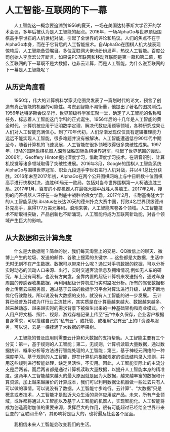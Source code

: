 # 人工智能-互联网的下一幕
&#160; &#160; &#160; &#160;人工智能这一概念要追溯到1956的夏天，一场在美国达特茅斯大学召开的学术会议，多年后被认为是人工智能的起点。2016年，一场AlphaGo与世界顶级围棋高手李世石的人机世纪对战，引起了全世界的评论和热议。人们的焦点不在于AlphaGo本身，而在于它背后的人工智能技术。自AlphaGo在围棋人机大战表现惊艳后，人工智能备受瞩目。多位互联网大佬也纷纷发声，热议人工智能。百度公司创始人李彦宏公开断言，如果说PC互联网和移动互联网是第一幕和第二幕，那么互联网的下一幕既不是大数据，也非云计算，而是人工智能。为什么说互联网的下一幕是人工智能呢？
## 从历史角度看
&#160; &#160; &#160; &#160;1950年，伟大的计算机科学家艾伦图灵发表了一篇划时代的论文，预言了创造有真正智能的机器的可能性。考虑到智能不易衡量，他提出了著名的图灵测试。1956年达特茅斯会议举行，世界顶级科学家汇聚一堂，确定了人工智能的名称和任务，标志着人工智能这门学科的正式诞生。1956年后的十几年是人工智能的黄金时代，计算机被应用于证明数学定理、解决代数应用题等领域，各种研究成果让人们对人工智能充满信心。到了70年代初，人们渐渐发现仅仅具有逻辑推理能力远远不能实现人工智能，很多难题并没有被解决。人工智能遭遇低谷90年代中期至今，随着计算机的飞速发展，人工智能在很多领域取得很多突破性成果。1997年，IBM的国际象棋机器人深蓝战胜国际象棋世界冠军，引起了世界范围的轰动。2006年，Geoffery Hinton提出深度学习，借助深度学习技术，在语音识别、计算机视觉等诸多领域取得了突破性进展。2016年3月，Google的围棋人工智能系统AlphaGo与围棋世界冠军、职业九段选手李世石进行人机对战，并以4:1总比分获胜。2016年末至2017年初，AlphaGo在两个公开围棋网站上与中日韩数十位围棋高手进行快棋对决，连胜60局无一败局，包括对当今世界围棋第一人柯洁连胜三局。2017年1月，百度的小度机器人在最强大脑中战胜人类脑王。2017年2月，搜狗的问答机器人汪仔在一站到底中战胜哈佛女学霸。2017年2月，卡耐基梅隆大学的人工智能系统Libratus在长达20天的德州扑克大赛中国，打败4名世界顶级德州扑克高手，赢得177万美元筹码。浪潮来袭，人工智能席卷各个领域。人工智能技术不断取得突破，产品创新也不断涌现，人工智能将成为互联网新动能，对各个领域产生巨大的影响。
## 从大数据和云计算角度
&#160; &#160; &#160; &#160;什么是大数据呢？简单的说，我们每天淘宝上的交易、QQ微信上的聊天、微博上产生的垃圾、发送的邮件、谷歌上搜索的关键字……这些都是大数据，生活中无时无刻不在产生数据。数据可以带来什么呢？通过对手机数据的挖掘，可以分析实时动态的流动人口来源、出行，实时交通客流信息及拥堵情况;例如无人车的研究，车上没有司机，也没有方向盘，全靠内置的超级计算机来发送指令，通过车身周围的传感器收集数据，再利用超级计算机进行实时路况分析。所有的驾驶数据都会上传至云端服务器，通过基于云端的数据学习平台对算法进行升级，从而不断地优化行驶路线。所以说没有大数据的支持，就没有人工智能的进一步发展。
云计算已经普及并成为IT行业主流技术，其实质是在计算量越来越大、数据越来越多、越来越动态、越来越实时的需求背景下被催生出来的一种基础架构和商业模式。个人用户将文档、照片、视频、游戏存档记录上传至“云”中永久保存，企业客户根据自身需求，可以搭建自己的“私有云”，或托管、或租用“公有云”上的IT资源与服务，可以说，云是一棵挂满了大数据的苹果树。<p>&#160; &#160; &#160; &#160;人工智能的普及应用则需要云计算和大数据的支持帮助。人工智能主要有三个分支：第一，基于规则的人工智能；第二，无规则，计算机读取大量数据，通过数据统计、概率分析等方法进行智能处理的人工智能；第三，基于神经元网络的一种深度学习。基于规则的人工智能，即在计算机内根据规定的语法结构录入规则，并用这些规则进行智能处理，缺乏灵活性，不实用。因此，人工智能实际上的主流分支是后两者。而后两者都是通过计算机读取大量数据，以提升人工智能本身的精准度。这两年人工智能越来越火的最大原因就是因为大数据，越来越丰富的数据和计算资源，加上越来越廉价的计算成本，我们可以利用数据让机器做一些过去只有人可以做的事情。可以说没有了数据，人工智能寸步难行。云计算”、“大数据”只是概念或者技术，人工智能才是贴近大众生活的具体应用或产品。未来，所有产业领域，或许都将通过人工智能以及基于人工智能的机器人，实现智能化。人工智能将成为创造高附加值的重要来源，发挥巨大的作用，很有可能超过已经给全世界带来巨变的“互联网革命”，其影响将是巨大的，也将遍及社会各个层面。</p>
<p>&#160; &#160; &#160; &#160;我相信未来人工智能会改变我们的生活。</p>




    



  
  
